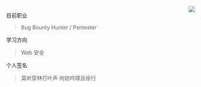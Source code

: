 <!--[My GitHub Stats](https://github-readme-stats.vercel.app/api?username=wuqi5700&show_icons=true&theme=tokyonight&cache_seconds=1800&hide_title=true)-->
<img align="right" src="https://github-readme-stats.vercel.app/api?username=wuqi5700&show_icons=true&icon_color=805AD5&text_color=718096&bg_color=ffffff&hide_title=true" />

目前职业

> Bug Bounty Hunter / Pentester

学习方向

> Web  安全


个人签名

> 莫听穿林打叶声 
> 何妨吟啸且徐行
